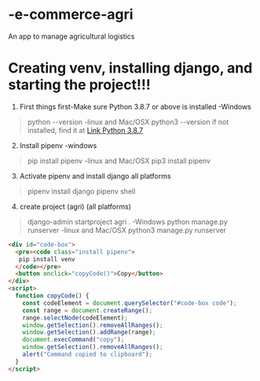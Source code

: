 # -e-commerce-agri
 An app to manage agricultural logistics

# Creating venv, installing django, and starting the project!!!
1. First things first-Make sure Python 3.8.7 or above is installed
-Windows
> python --version
-linux and Mac/OSX
> python3 --version
if not installed, find it at [Link Python 3.8.7](https://www.python.org/downloads/release/python-387/)
2. Install pipenv
-windows
> pip install pipenv
-linux and Mac/OSX
> pip3 install pipenv
3. Activate pipenv and install django
all platforms
> pipenv install django
> pipenv shell
4. create project (agri) (all platforms)
> django-admin startproject agri .
-Windows
>python manage.py runserver
-linux and Mac/OSX
>python3 manage.py runserver

```html
<div id="code-box">
  <pre><code class="install pipenv">
   pip install venv
  </code></pre>
  <button onclick="copyCode()">Copy</button>
</div>
<script>
  function copyCode() {
    const codeElement = document.querySelector("#code-box code");
    const range = document.createRange();
    range.selectNode(codeElement);
    window.getSelection().removeAllRanges();
    window.getSelection().addRange(range);
    document.execCommand("copy");
    window.getSelection().removeAllRanges();
    alert("Command copied to clipboard");
  }
</script>

